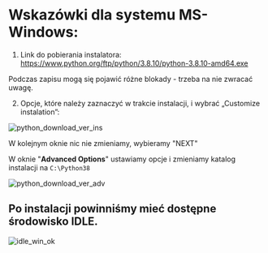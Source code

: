 # Wskazówki dla systemu MS-Windows:

1. Link do pobierania instalatora: https://www.python.org/ftp/python/3.8.10/python-3.8.10-amd64.exe

Podczas zapisu mogą się pojawić różne blokady - trzeba na nie zwracać uwagę.

2. Opcje, które należy zaznaczyć w trakcie instalacji, i wybrać „Customize instalation”:

![python_download_ver_ins](https://user-images.githubusercontent.com/5088643/138261777-4c121617-7c5e-49d2-bdc5-67b711224a79.png)

W kolejnym oknie nic nie zmieniamy, wybieramy "NEXT"

W oknie "**Advanced Options**" ustawiamy opcje i zmieniamy katalog instalacji na `C:\Python38`

![python_download_ver_adv](https://user-images.githubusercontent.com/5088643/138261814-6fae0d65-b19f-4601-b76b-24ca8a76985f.png)

## Po instalacji powinniśmy mieć dostępne środowisko IDLE.

![idle_win_ok](https://user-images.githubusercontent.com/5088643/138262117-0c6c13a6-1f09-4c83-829a-e8388fcc254a.png)
